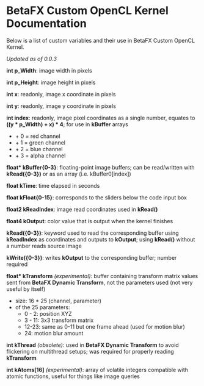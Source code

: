 # BetaFX Custom OpenCL Kernel Documentation

Below is a list of custom variables and their use in BetaFX Custom OpenCL Kernel.

*Updated as of 0.0.3*



**int p_Width**: image width in pixels

**int p_Height**: image height in pixels

**int x**: readonly, image x coordinate in pixels

**int y**: readonly, image y coordinate in pixels

**int index**: readonly, image pixel coordinates as a single number, equates to **((y \* p_Width) + x) \* 4**; for use in **kBuffer** arrays

- \+ 0 = red channel
- \+ 1 = green channel
- \+ 2 = blue channel
- \+ 3 = alpha channel

**float\* kBuffer{0-3}**: floating-point image buffers; can be read/written with **kRead({0-3})** or as an array (i.e. kBuffer0[index])

**float kTime**: time elapsed in seconds

**float kFloat{0-15}**: corresponds to the sliders below the code input box

**float2 kReadIndex**: image read coordinates used in **kRead()**

**float4 kOutput**: color value that is output when the kernel finishes

**kRead({0-3})**: keyword used to read the corresponding buffer using **kReadIndex** as coordinates and outputs to **kOutput**; using **kRead()** without a number reads source image

**kWrite({0-3})**: writes **kOutput** to the corresponding buffer; number required

**float\* kTransform** *(experimental)*: buffer containing transform matrix values sent from **BetaFX Dynamic Transform**, not the parameters used (not very useful by itself)

- size: 16 * 25 (channel, parameter)
- of the 25 parameters:
   - 0 - 2: position XYZ
   - 3 - 11: 3x3 transform matrix
   - 12-23: same as 0-11 but one frame ahead (used for motion blur)
   - 24: motion blur amount

**int kThread** *(obsolete)*: used in **BetaFX Dynamic Transform** to avoid flickering on multithread setups; was required for properly reading **kTransform**

**int kAtoms[16]** *(experimental)*: array of volatile integers compatible with atomic functions, useful for things like image queries

